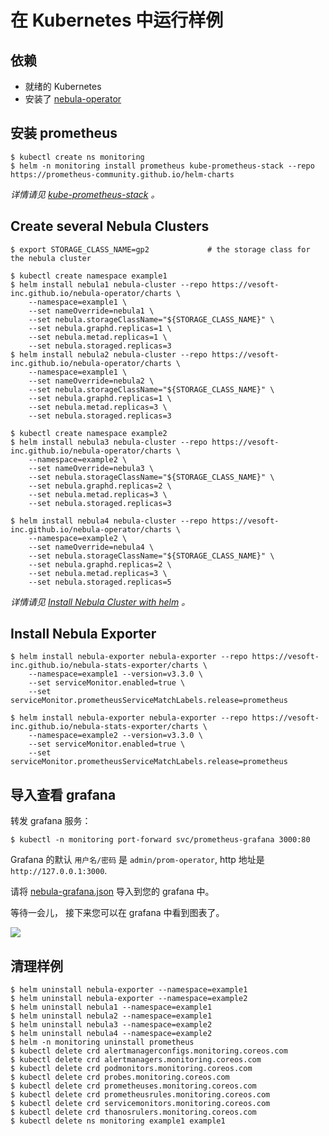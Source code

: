 # 在 Kubernetes 中运行样例

## 依赖

* 就绪的 Kubernetes
* 安装了 [nebula-operator](https://github.com/vesoft-inc/nebula-operator)

## 安装 prometheus

```shell
$ kubectl create ns monitoring
$ helm -n monitoring install prometheus kube-prometheus-stack --repo https://prometheus-community.github.io/helm-charts
```

_详情请见 [kube-prometheus-stack](https://github.com/prometheus-community/helm-charts/blob/main/charts/kube-prometheus-stack) 。_

## Create several Nebula Clusters

```shell
$ export STORAGE_CLASS_NAME=gp2             # the storage class for the nebula cluster

$ kubectl create namespace example1
$ helm install nebula1 nebula-cluster --repo https://vesoft-inc.github.io/nebula-operator/charts \
    --namespace=example1 \
    --set nameOverride=nebula1 \
    --set nebula.storageClassName="${STORAGE_CLASS_NAME}" \
    --set nebula.graphd.replicas=1 \
    --set nebula.metad.replicas=1 \
    --set nebula.storaged.replicas=3
$ helm install nebula2 nebula-cluster --repo https://vesoft-inc.github.io/nebula-operator/charts \
    --namespace=example1 \
    --set nameOverride=nebula2 \
    --set nebula.storageClassName="${STORAGE_CLASS_NAME}" \
    --set nebula.graphd.replicas=1 \
    --set nebula.metad.replicas=3 \
    --set nebula.storaged.replicas=3

$ kubectl create namespace example2
$ helm install nebula3 nebula-cluster --repo https://vesoft-inc.github.io/nebula-operator/charts \
    --namespace=example2 \
    --set nameOverride=nebula3 \
    --set nebula.storageClassName="${STORAGE_CLASS_NAME}" \
    --set nebula.graphd.replicas=2 \
    --set nebula.metad.replicas=3 \
    --set nebula.storaged.replicas=3

$ helm install nebula4 nebula-cluster --repo https://vesoft-inc.github.io/nebula-operator/charts \
    --namespace=example2 \
    --set nameOverride=nebula4 \
    --set nebula.storageClassName="${STORAGE_CLASS_NAME}" \
    --set nebula.graphd.replicas=2 \
    --set nebula.metad.replicas=3 \
    --set nebula.storaged.replicas=5
```

_详情请见 [Install Nebula Cluster with helm](https://github.com/vesoft-inc/nebula-operator/blob/master/doc/user/nebula_cluster_helm_guide.md) 。_

## Install Nebula Exporter

```shell
$ helm install nebula-exporter nebula-exporter --repo https://vesoft-inc.github.io/nebula-stats-exporter/charts \
    --namespace=example1 --version=v3.3.0 \
    --set serviceMonitor.enabled=true \
    --set serviceMonitor.prometheusServiceMatchLabels.release=prometheus

$ helm install nebula-exporter nebula-exporter --repo https://vesoft-inc.github.io/nebula-stats-exporter/charts \
    --namespace=example2 --version=v3.3.0 \
    --set serviceMonitor.enabled=true \
    --set serviceMonitor.prometheusServiceMatchLabels.release=prometheus
```

## 导入查看 grafana

转发 grafana 服务：

```shell
$ kubectl -n monitoring port-forward svc/prometheus-grafana 3000:80
```

Grafana 的默认 `用户名/密码` 是 `admin/prom-operator`, http 地址是 `http://127.0.0.1:3000`.

请将 [nebula-grafana.json](../grafana/nebula-grafana.json) 导入到您的 grafana 中。

等待一会儿， 接下来您可以在 grafana 中看到图表了。

![](https://user-images.githubusercontent.com/51590253/84129424-860abb80-aa74-11ea-9208-c5a66cade0f8.gif)

## 清理样例

```shell
$ helm uninstall nebula-exporter --namespace=example1
$ helm uninstall nebula-exporter --namespace=example2
$ helm uninstall nebula1 --namespace=example1
$ helm uninstall nebula2 --namespace=example1
$ helm uninstall nebula3 --namespace=example2
$ helm uninstall nebula4 --namespace=example2
$ helm -n monitoring uninstall prometheus
$ kubectl delete crd alertmanagerconfigs.monitoring.coreos.com
$ kubectl delete crd alertmanagers.monitoring.coreos.com
$ kubectl delete crd podmonitors.monitoring.coreos.com
$ kubectl delete crd probes.monitoring.coreos.com
$ kubectl delete crd prometheuses.monitoring.coreos.com
$ kubectl delete crd prometheusrules.monitoring.coreos.com
$ kubectl delete crd servicemonitors.monitoring.coreos.com
$ kubectl delete crd thanosrulers.monitoring.coreos.com
$ kubectl delete ns monitoring example1 example1
```
